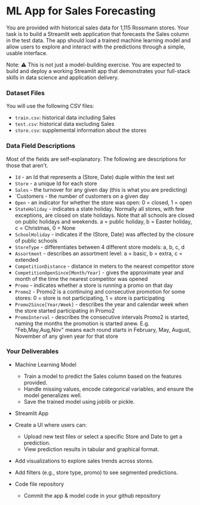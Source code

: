 
# ML App for Sales Forecasting

You are provided with historical sales data for 1,115 Rossmann stores. Your task is to build a Streamlit web application that forecasts the Sales column in the test data. The app should load a trained machine learning model and allow users to explore and interact with the predictions through a simple, usable interface.

Note: ⚠️ This is not just a model-building exercise. You are expected to build and deploy a working Streamlit app that demonstrates your full-stack skills in data science and application delivery.

### Dataset Files
You will use the following CSV files:
- ```train.csv```: historical data including Sales
- ```test.csv```: historical data excluding Sales
- ```store.csv```: supplemental information about the stores

### Data Field Descriptions
Most of the fields are self-explanatory. The following are descriptions for those that aren't.

- `Id` - an Id that represents a (Store, Date) duple within the test set
- `Store` - a unique Id for each store
- `Sales` - the turnover for any given day (this is what you are predicting)
- `Customers - the number of customers on a given day
- `Open` - an indicator for whether the store was open: 0 = closed, 1 = open
- `StateHoliday` - indicates a state holiday. Normally all stores, with few exceptions, are closed on state holidays. Note that all schools are closed on public holidays and weekends. a = public holiday, b = Easter holiday, c = Christmas, 0 = None
- `SchoolHoliday` - indicates if the (Store, Date) was affected by the closure of public schools
- `StoreType` - differentiates between 4 different store models: a, b, c, d
- `Assortment` - describes an assortment level: a = basic, b = extra, c = extended
- `CompetitionDistance` - distance in meters to the nearest competitor store
- `CompetitionOpenSince[Month/Year]` - gives the approximate year and month of the time the nearest competitor was opened
- `Promo` - indicates whether a store is running a promo on that day
- `Promo2` - Promo2 is a continuing and consecutive promotion for some stores: 0 = store is not participating, 1 = store is participating
- `Promo2Since[Year/Week]` - describes the year and calendar week when the store started participating in Promo2
- `PromoInterval` - describes the consecutive intervals Promo2 is started, naming the months the promotion is started anew. E.g. "Feb,May,Aug,Nov" means each round starts in February, May, August, November of any given year for that store

### Your Deliverables
- Machine Learning Model
  - Train a model to predict the Sales column based on the features provided.
  - Handle missing values, encode categorical variables, and ensure the model generalizes well.
  - Save the trained model using joblib or pickle.

- Streamlit App
- Create a UI where users can:
  - Upload new test files or select a specific Store and Date to get a prediction.
  - View prediction results in tabular and graphical format.
- Add visualizations to explore sales trends across stores.
- Add filters (e.g., store type, promo) to see segmented predictions.
- Code file repository
  - Commit the app & model code in your github repository    
